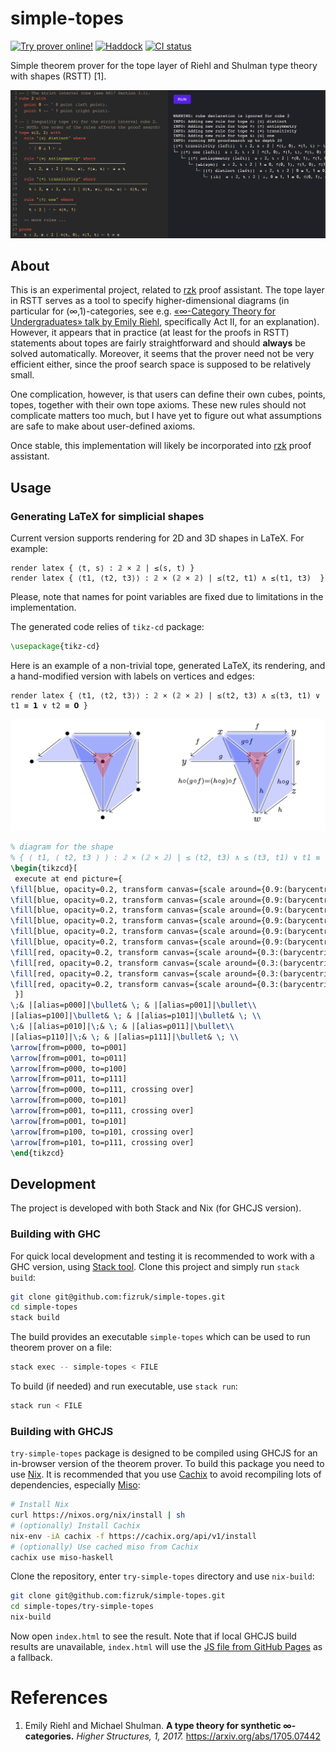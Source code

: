 # simple-topes

[![Try prover online!](https://img.shields.io/badge/try-online!-blueviolet)](https://fizruk.github.io/simple-topes/)
[![Haddock](https://shields.io/badge/Haddock-documentation-informational)](https://fizruk.github.io/simple-topes/haddock/index.html)
[![CI status](https://github.com/fizruk/simple-topes/actions/workflows/haskell.yml/badge.svg)](https://github.com/fizruk/simple-topes/actions/workflows/haskell.yml)

Simple theorem prover for the tope layer of Riehl and Shulman type theory with shapes (RSTT) [1].

[![Try demo online!](images/simple-topes-demo.png)](https://fizruk.github.io/simple-topes/?snippet=--%20%7C%20The%20strict%20interval%20cube%20%28see%20RS17%20Section%203.1%29.%0Acube%20%F0%9D%9F%9A%20with%0A%20%20point%20%F0%9D%9F%AC%20--%20%5E%20%F0%9D%9F%AC%20point%20%28left%20point%29.%0A%20%20point%20%F0%9D%9F%AD%20--%20%5E%20%F0%9D%9F%AD%20point%20%28right%20point%29.%0A%0A--%20%7C%20Inequality%20tope%20%28%E2%89%A4%29%20for%20the%20strict%20interval%20cube%20%F0%9D%9F%9A.%0A--%20NOTE%3A%20the%20order%20of%20the%20rules%20affects%20the%20proof%20search%21%0Atope%20%E2%89%A4%28%F0%9D%9F%9A%2C%20%F0%9D%9F%9A%29%20with%0A%20%20rule%20%22%28%E2%89%A4%29%20distinct%22%20where%0A%20%20%20%20%E2%80%94%E2%80%94%E2%80%94%E2%80%94%E2%80%94%E2%80%94%E2%80%94%E2%80%94%E2%80%94%E2%80%94%E2%80%94%E2%80%94%E2%80%94%0A%20%20%20%20%E2%8B%85%20%7C%20%F0%9D%9F%AC%20%E2%89%A1%20%F0%9D%9F%AD%20%E2%8A%A2%20%E2%8A%A5%0A%0A%20%20rule%20%22%28%E2%89%A4%29%20antisymmetry%22%20where%0A%20%20%20%20%E2%80%94%E2%80%94%E2%80%94%E2%80%94%E2%80%94%E2%80%94%E2%80%94%E2%80%94%E2%80%94%E2%80%94%E2%80%94%E2%80%94%E2%80%94%E2%80%94%E2%80%94%E2%80%94%E2%80%94%E2%80%94%E2%80%94%E2%80%94%E2%80%94%E2%80%94%E2%80%94%E2%80%94%E2%80%94%E2%80%94%E2%80%94%E2%80%94%E2%80%94%E2%80%94%E2%80%94%E2%80%94%E2%80%94%E2%80%94%E2%80%94%E2%80%94%E2%80%94%E2%80%94%E2%80%94%0A%20%20%20%20t%20%3A%20%F0%9D%9F%9A%2C%20s%20%3A%20%F0%9D%9F%9A%20%7C%20%E2%89%A4%28t%2C%20s%29%2C%20%E2%89%A4%28s%2C%20t%29%20%E2%8A%A2%20s%20%E2%89%A1%20t%0A%0A%20%20rule%20%22%28%E2%89%A4%29%20transitivity%22%20where%0A%20%20%20%20%E2%80%94%E2%80%94%E2%80%94%E2%80%94%E2%80%94%E2%80%94%E2%80%94%E2%80%94%E2%80%94%E2%80%94%E2%80%94%E2%80%94%E2%80%94%E2%80%94%E2%80%94%E2%80%94%E2%80%94%E2%80%94%E2%80%94%E2%80%94%E2%80%94%E2%80%94%E2%80%94%E2%80%94%E2%80%94%E2%80%94%E2%80%94%E2%80%94%E2%80%94%E2%80%94%E2%80%94%E2%80%94%E2%80%94%E2%80%94%E2%80%94%E2%80%94%E2%80%94%E2%80%94%E2%80%94%E2%80%94%E2%80%94%E2%80%94%E2%80%94%E2%80%94%E2%80%94%E2%80%94%E2%80%94%E2%80%94%0A%20%20%20%20t%20%3A%20%F0%9D%9F%9A%2C%20s%20%3A%20%F0%9D%9F%9A%2C%20u%20%3A%20%F0%9D%9F%9A%20%7C%20%E2%89%A4%28t%2C%20s%29%2C%20%E2%89%A4%28s%2C%20u%29%20%E2%8A%A2%20%E2%89%A4%28t%2C%20u%29%0A%0A%20%20rule%20%22%28%E2%89%A4%29%20one%22%20where%0A%20%20%20%20%E2%80%94%E2%80%94%E2%80%94%E2%80%94%E2%80%94%E2%80%94%E2%80%94%E2%80%94%E2%80%94%E2%80%94%E2%80%94%E2%80%94%E2%80%94%E2%80%94%E2%80%94%E2%80%94%E2%80%94%E2%80%94%E2%80%94%0A%20%20%20%20t%20%3A%20%F0%9D%9F%9A%20%7C%20%E2%8B%85%20%E2%8A%A2%20%E2%89%A4%28t%2C%20%F0%9D%9F%AD%29%0A%0A%20%20--%20more%20rules%20...%0A%0Aprove%0A%20%20t%20%3A%20%F0%9D%9F%9A%2C%20s%20%3A%20%F0%9D%9F%9A%20%7C%20%E2%89%A4%28t%2C%20%F0%9D%9F%AC%29%2C%20%E2%89%A4%28%F0%9D%9F%AD%2C%20t%29%20%E2%8A%A2%20t%20%E2%89%A1%20s%0A)

## About

This is an experimental project, related to [rzk](https://github.com/fizruk/rzk) proof assistant.
The tope layer in RSTT serves as a tool to specify higher-dimensional diagrams (in particular for (∞,1)-categories, see e.g. [«∞-Category Theory for Undergraduates» talk by Emily Riehl](https://youtu.be/A6hXn6QCu0k), specifically Act II, for an explanation).
However, it appears that in practice (at least for the proofs in RSTT)
statements about topes are fairly straightforward and should __always__ be solved automatically.
Moreover, it seems that the prover need not be very efficient either, since the proof search space is supposed to be relatively small.

One complication, however, is that users can define their own cubes, points, topes, together with their own tope axioms.
These new rules should not complicate matters too much, but I have yet to figure out what assumptions are safe to make about user-defined axioms.

Once stable, this implementation will likely be incorporated into [rzk](https://github.com/fizruk/rzk) proof assistant.

## Usage

### Generating LaTeX for simplicial shapes

Current version supports rendering for 2D and 3D shapes in LaTeX. For example:

```
render latex { ⟨t, s⟩ : 𝟚 × 𝟚 | ≤(s, t) }
render latex { ⟨t1, ⟨t2, t3⟩⟩ : 𝟚 × (𝟚 × 𝟚) | ≤(t2, t1) ∧ ≤(t1, t3)  }
```

Please, note that names for point variables are fixed due to limitations in the implementation.

The generated code relies of `tikz-cd` package:

```tex
\usepackage{tikz-cd}
```

Here is an example of a non-trivial tope, generated LaTeX, its rendering, and a hand-modified version with labels on vertices and edges:

```
render latex { ⟨t1, ⟨t2, t3⟩⟩ : 𝟚 × (𝟚 × 𝟚) | ≤(t2, t3) ∧ ≤(t3, t1) ∨ t1 ≡ 𝟭 ∨ t2 ≡ 𝟬 }
```

![Rendered LaTeX for a tope used in associativity statement in sHoTT.](images/assoc-tope-example.png)

```tex
% diagram for the shape
% { ⟨ t1, ⟨ t2, t3 ⟩ ⟩ : 𝟚 × (𝟚 × 𝟚) | ≤ (t2, t3) ∧ ≤ (t3, t1) ∨ t1 ≡ 𝟭 () ∨ t2 ≡ 𝟬 () }
\begin{tikzcd}[
 execute at end picture={
\fill[blue, opacity=0.2, transform canvas={scale around={0.9:(barycentric cs:p000=0.5,p001=0.5,p101=0.5)}}] (p000.center) -- (p001.center) -- (p101.center) -- cycle;
\fill[blue, opacity=0.2, transform canvas={scale around={0.9:(barycentric cs:p000=0.5,p100=0.5,p101=0.5)}}] (p000.center) -- (p100.center) -- (p101.center) -- cycle;
\fill[blue, opacity=0.2, transform canvas={scale around={0.9:(barycentric cs:p001=0.5,p011=0.5,p111=0.5)}}] (p001.center) -- (p011.center) -- (p111.center) -- cycle;
\fill[blue, opacity=0.2, transform canvas={scale around={0.9:(barycentric cs:p001=0.5,p101=0.5,p111=0.5)}}] (p001.center) -- (p101.center) -- (p111.center) -- cycle;
\fill[blue, opacity=0.2, transform canvas={scale around={0.9:(barycentric cs:p000=0.5,p001=0.5,p111=0.5)}}] (p000.center) -- (p001.center) -- (p111.center) -- cycle;
\fill[blue, opacity=0.2, transform canvas={scale around={0.9:(barycentric cs:p000=0.5,p101=0.5,p111=0.5)}}] (p000.center) -- (p101.center) -- (p111.center) -- cycle;
\fill[red, opacity=0.2, transform canvas={scale around={0.3:(barycentric cs:p000=0.5,p001=0.5,p101=0.5,p111=0.5)}}] (p000.center) -- (p001.center) -- (p101.center) -- cycle;
\fill[red, opacity=0.2, transform canvas={scale around={0.3:(barycentric cs:p000=0.5,p001=0.5,p111=0.5,p101=0.5)}}] (p000.center) -- (p001.center) -- (p111.center) -- cycle;
\fill[red, opacity=0.2, transform canvas={scale around={0.3:(barycentric cs:p000=0.5,p101=0.5,p111=0.5,p001=0.5)}}] (p000.center) -- (p101.center) -- (p111.center) -- cycle;
\fill[red, opacity=0.2, transform canvas={scale around={0.3:(barycentric cs:p001=0.5,p101=0.5,p111=0.5,p000=0.5)}}] (p001.center) -- (p101.center) -- (p111.center) -- cycle;
 }]
\;& |[alias=p000]|\bullet& \; & |[alias=p001]|\bullet\\
|[alias=p100]|\bullet& \; & |[alias=p101]|\bullet& \; \\
\;& |[alias=p010]|\;& \; & |[alias=p011]|\bullet\\
|[alias=p110]|\;& \; & |[alias=p111]|\bullet& \; \\
\arrow[from=p000, to=p001]
\arrow[from=p001, to=p011]
\arrow[from=p000, to=p100]
\arrow[from=p011, to=p111]
\arrow[from=p000, to=p111, crossing over]
\arrow[from=p000, to=p101]
\arrow[from=p001, to=p111, crossing over]
\arrow[from=p001, to=p101]
\arrow[from=p100, to=p101, crossing over]
\arrow[from=p101, to=p111, crossing over]
\end{tikzcd}
```

## Development

The project is developed with both Stack and Nix (for GHCJS version).

### Building with GHC

For quick local development and testing it is recommended to work with a GHC version, using [Stack tool](https://docs.haskellstack.org/en/stable/README/). Clone this project and simply run `stack build`:

```sh
git clone git@github.com:fizruk/simple-topes.git
cd simple-topes
stack build
```

The build provides an executable `simple-topes` which can be used to run theorem prover on a file:

```sh
stack exec -- simple-topes < FILE
```

To build (if needed) and run executable, use `stack run`:

```sh
stack run < FILE
```

### Building with GHCJS

`try-simple-topes` package is designed to be compiled using GHCJS for an in-browser version of the theorem prover.
To build this package you need to use [Nix](https://nixos.org/nix).
It is recommended that you use [Cachix](https://www.cachix.org) to avoid recompiling lots of dependencies, especially [Miso](https://haskell-miso.org):

```sh
# Install Nix
curl https://nixos.org/nix/install | sh
# (optionally) Install Cachix
nix-env -iA cachix -f https://cachix.org/api/v1/install
# (optionally) Use cached miso from Cachix
cachix use miso-haskell
```

Clone the repository, enter `try-simple-topes` directory and use `nix-build`:
```sh
git clone git@github.com:fizruk/simple-topes.git
cd simple-topes/try-simple-topes
nix-build
```

Now open `index.html` to see the result. Note that if local GHCJS build results are unavailable, `index.html` will use the [JS file from GitHub Pages](https://fizruk.github.io/rzk/result/bin/try-simple-topes.jsexe/all.js) as a fallback.

# References

1.  Emily Riehl and Michael Shulman. __A type theory for synthetic ∞-categories.__ _Higher Structures, 1, 2017._ https://arxiv.org/abs/1705.07442
